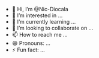 - 👋 Hi, I’m @Nic-Diocala
- 👀 I’m interested in ...
- 🌱 I’m currently learning ...
- 💞️ I’m looking to collaborate on ...
- 📫 How to reach me ...
- 😄 Pronouns: ...
- ⚡ Fun fact: ...

<!---
Nic-Diocala/Nic-Diocala is a ✨ special ✨ repository because its `README.md` (this file) appears on your GitHub profile.
You can click the Preview link to take a look at your changes.
--->
